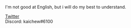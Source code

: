 I'm not good at English, but i will do my best to understand.

[Twitter](https://twitter.com/kaichew_)  
Discord: kaichew#6100
